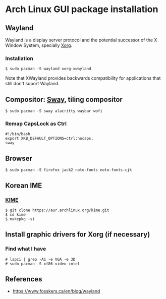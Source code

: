 # Arch Linux GUI package installation

## Wayland

Wayland is a display server protocol and the potential successor of the X Window System, specially [Xorg](https://wiki.archlinux.org/title/Xorg).

### Installation

```
$ sudo pacman -S wayland xorg-xwayland
```
Note that XWayland provides backwards compatibility for applications that still don't suport Wayland.



## Compositor: [Sway](https://github.com/swaywm/sway), tiling compositor

```
$ sudo pacman -S sway alacritty waybar wofi
```

### Remap CapsLock as Ctrl
```
#!/bin/bash
export XKB_DEFAULT_OPTIONS=ctrl:nocaps,
sway
```

## Browser

```
$ sudo pacman -S firefox jack2 noto-fonts noto-fonts-cjk

```



## Korean IME

### [KIME](https://aur.archlinux.org/packages/kime)

```
$ git clone https://aur.archlinux.org/kime.git
$ cd kime
$ makepkg -si
```


## Install graphic drivers for Xorg (if necessary)

### Find what I have
```
# lspci | grep -A1 -e VGA -e 3D
# sudo pacman -S xf86-video-intel
```


## References

- https://www.fosskers.ca/en/blog/wayland
